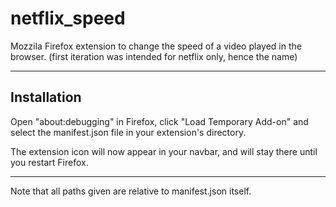 # netflix_speed
Mozzila Firefox extension to change the speed of a video played in the browser.
(first iteration was intended for netflix only, hence the name)

________________________________________________________
## Installation
Open "about:debugging" in Firefox, click "Load Temporary Add-on" and select the manifest.json file in your extension's directory.

The extension icon will now appear in your navbar, and will stay there until you restart Firefox.
________________________________________________________

Note that all paths given are relative to manifest.json itself.

